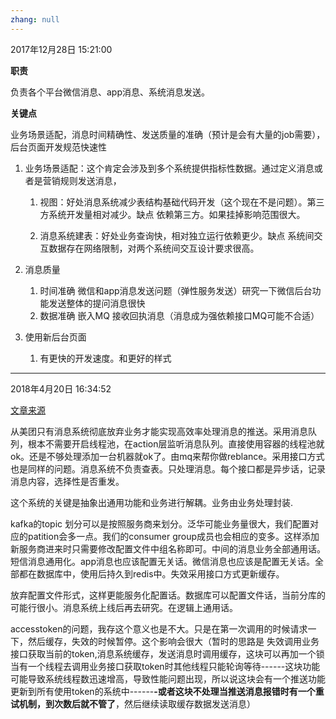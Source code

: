 ```yaml
---
zhang: null
---
```


2017年12月28日 15:21:00

**职责**

负责各个平台微信消息、app消息、系统消息发送。

**关键点**

业务场景适配，消息时间精确性、发送质量的准确（预计是会有大量的job需要），后台页面开发规范快速性

1. 业务场景适配：这个肯定会涉及到多个系统提供指标性数据。通过定义消息或者是营销规则发送消息，

   1. 视图：好处消息系统减少表结构基础代码开发（这个现在不是问题）。第三方系统开发量相对减少。缺点 依赖第三方。如果挂掉影响范围很大。

   2. 消息系统建表：好处业务查询快，相对独立运行依赖更少。缺点 系统间交互数据存在网络限制，对两个系统间交互设计要求很高。

2. 消息质量

   1. 时间准确 微信和app消息发送问题（弹性服务发送）研究一下微信后台功能发送整体的提问消息很快
   2. 数据准确 嵌入MQ 接收回执消息（消息成为强依赖接口MQ可能不合适）

3. 使用新后台页面

   1. 有更快的开发速度。和更好的样式

---

2018年4月20日 16:34:52

[文章来源](https://tech.meituan.com/23期张子鑫沙龙速记.html)

从美团只有消息系统彻底放弃业务才能实现高效率处理消息的推送。采用消息队列，根本不需要开启线程池，在action层监听消息队列。直接使用容器的线程池就ok。还是不够处理添加一台机器就ok了。由mq来帮你做reblance。采用接口方式也是同样的问题。消息系统不负责查表。只处理消息。每个接口都是异步话，记录消息内容，选择性是否重发。

这个系统的关键是抽象出通用功能和业务进行解耦。业务由业务处理封装.

kafka的topic 划分可以是按照服务商来划分。泛华可能业务量很大，我们配置对应的patition会多一点。我们的consumer group成员也会相应的变多。这样添加新服务商进来时只需要修改配置文件中组名称即可。中间的消息业务全部通用话。短信消息通用化。app消息也应该配置无关话。微信消息也应该是配置无关话。全部都在数据库中，使用后持久到redis中。失效采用接口方式更新缓存。

放弃配置文件形式，这样更能服务化配置话。数据库可以配置文件话，当前分库的可能行很小。消息系统上线后再去研究。在逻辑上通用话。

accesstoken的问题，我存这个意义也是不大。只是在第一次调用的时候请求一下，然后缓存，失效的时候暂停。这个影响会很大（暂时的思路是 失效调用业务接口获取当前的token,消息系统缓存，发送消息时调用缓存，这块可以再加一个锁当有一个线程去调用业务接口获取token时其他线程只能轮询等待------这块功能可能导致系统线程数迅速增高，导致性能问题出现，所以说这块会有一个推送功能更新到所有使用token的系统中------**-或者这块不处理当推送消息报错时有一个重试机制，到次数后就不管了**，然后继续读取缓存数据发送消息）

